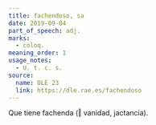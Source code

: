 ```yaml
---
title: fachendoso, sa
date: 2019-09-04
part_of_speech: adj.
marks:
  - coloq.
meaning_order: 1
usage_notes:
  - U. t. c. s.
source:
  name: DLE 23
  link: https://dle.rae.es/fachendoso
---
```


Que tiene fachenda (‖ vanidad, jactancia).

